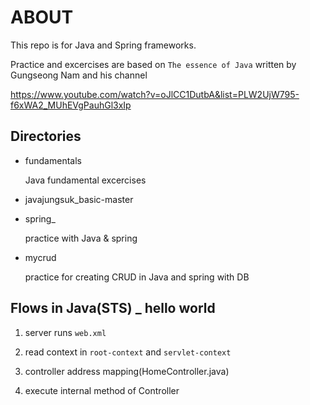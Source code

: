 # ABOUT

This repo is for Java and Spring frameworks.

Practice and excercises are based on `The essence of Java` written by Gungseong Nam and his channel

https://www.youtube.com/watch?v=oJlCC1DutbA&list=PLW2UjW795-f6xWA2_MUhEVgPauhGl3xIp

## Directories

* fundamentals

  Java fundamental excercises

* javajungsuk_basic-master

* spring_

  practice with Java & spring

* mycrud

  practice for creating CRUD in Java and spring with DB


## Flows in Java(STS) _ hello world 

  1. server runs `web.xml`

  2. read context in `root-context` and `servlet-context`

  3. controller address mapping(HomeController.java)

  4. execute internal method of Controller

```java
  
```
